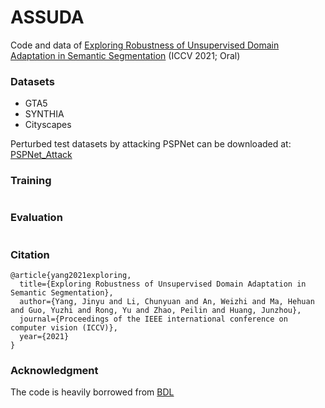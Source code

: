 # ASSUDA
Code and data of [Exploring Robustness of Unsupervised Domain Adaptation in Semantic Segmentation](https://openaccess.thecvf.com/content/ICCV2021/html/Yang_Exploring_Robustness_of_Unsupervised_Domain_Adaptation_in_Semantic_Segmentation_ICCV_2021_paper.html) (ICCV 2021; Oral)


### Datasets

- GTA5
- SYNTHIA
- Cityscapes

Perturbed test datasets by attacking PSPNet can be downloaded at: [PSPNet_Attack](https://drive.google.com/file/d/1iCNlxhlZLYRnyUuQll6JhST4YzBS2_hH/view?usp=sharing)

### Training
```
```

### Evaluation 
```
```

### Citation

```
@article{yang2021exploring,
  title={Exploring Robustness of Unsupervised Domain Adaptation in Semantic Segmentation},
  author={Yang, Jinyu and Li, Chunyuan and An, Weizhi and Ma, Hehuan and Guo, Yuzhi and Rong, Yu and Zhao, Peilin and Huang, Junzhou},
  journal={Proceedings of the IEEE international conference on computer vision (ICCV)},
  year={2021}
}
```

### Acknowledgment
The code is heavily borrowed from [BDL](https://github.com/liyunsheng13/BDL)
